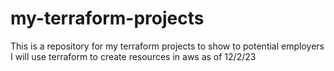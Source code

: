 # my-terraform-projects
This is a repository for my terraform projects to show to potential employers
I will use terraform to create resources in aws as of 12/2/23
